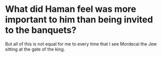 # What did Haman feel was more important to him than being invited to the banquets?

But all of this is not equal for me to every time that I see Mordecai the Jew sitting at the gate of the king.
